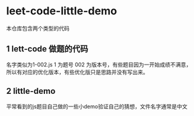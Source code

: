 # leet-code-little-demo
  本仓库包含两个类型的代码
  ## 1 lett-code 做题的代码
  名字类似为1-002.js 1 为题号 002 为版本号，有些题目因为一开始成绩不满意，所以有对应的优化版本，有些优化版只是思路并没有写出来。
  ## 2 little-demo
  平常看到的js题目自己做的一些小demo验证自己的猜想，文件名字通常是中文
 
